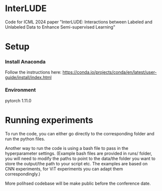 # InterLUDE
Code for ICML 2024 paper "InterLUDE: Interactions between Labeled and Unlabeled Data to Enhance Semi-supervised Learning"

# Setup

### Install Anaconda
Follow the instructions here: https://conda.io/projects/conda/en/latest/user-guide/install/index.html

### Environment
pytorch 1.11.0

# Running experiments

To run the code, you can either go directly to the corresponding folder and run the python files.

Another way to run the code is using a bash file to pass in the hyperparameter settings. (Example bash files are provided in runs/ folder, you will need to modify the paths to point to the data/the folder you want to store the output/the path to your script etc. The examples are based on CNN experiments, for ViT experiments you can adapt them correspondingly.)


More polihsed codebase will be make public before the conference date.
